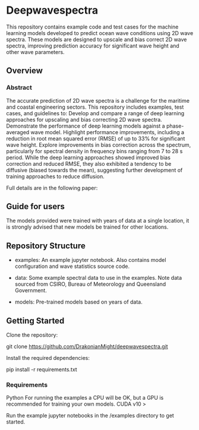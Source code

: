 # Deepwavespectra

This repository contains example code and test cases for the machine learning models developed to predict ocean wave conditions using 2D wave spectra. These models are designed to upscale and bias correct 2D wave spectra, improving prediction accuracy for significant wave height and other wave parameters.

## Overview

### Abstract
The accurate prediction of 2D wave spectra is a challenge for the maritime and coastal engineering sectors. This repository includes examples, test cases, and guidelines to:
Develop and compare a range of deep learning approaches for upscaling and bias correcting 2D wave spectra.
Demonstrate the performance of deep learning models against a phase-averaged wave model.
Highlight performance improvements, including a reduction in root mean squared error (RMSE) of up to 33% for significant wave height.
Explore improvements in bias correction across the spectrum, particularly for spectral density in frequency bins ranging from 7 to 28 s period.
While the deep learning approaches showed improved bias correction and reduced RMSE, they also exhibited a tendency to be diffusive (biased towards the mean), suggesting further development of training approaches to reduce diffusion.

Full details are in the following paper: 

## Guide for users

The models provided were trained with years of data at a single location, it is strongly advised that new models be trained for other locations.

## Repository Structure

* examples: An example jupyter notebook. Also contains model configuration and wave statistics source code.

* data: Some example spectral data to use in the examples. Note data sourced from CSIRO, Bureau of Meteorology and Queensland Government.

* models: Pre-trained models based on years of data.

## Getting Started

Clone the repository:

git clone https://github.com/DrakonianMight/deepwavespectra.git

Install the required dependencies:

pip install -r requirements.txt

### Requirements

Python
For running the examples a CPU will be OK, but a GPU is recommended for training your own models.
CUDA v10 >

Run the example jupyter notebooks in the /examples directory to get started.

